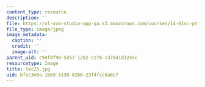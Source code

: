 ```yaml
---
content_type: resource
description: ''
file: https://ol-ocw-studio-app-qa.s3.amazonaws.com/courses/14-01sc-principles-of-microeconomics-fall-2011/bfcc3e0a1b69513882b623f4fcc0a8c7_lec25.jpg
file_type: image/jpeg
image_metadata:
  caption: ''
  credit: ''
  image-alt: ''
parent_uid: c94fdf90-5457-1202-c278-c37041d32e5c
resourcetype: Image
title: lec25.jpg
uid: bfcc3e0a-1b69-5138-82b6-23f4fcc0a8c7
---
```

